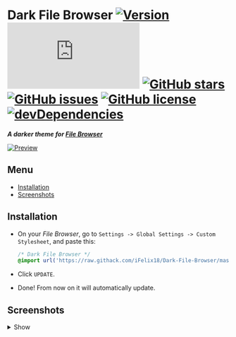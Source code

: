 # Dark File Browser [![Version][version]][1] [![Size][size]][1] [![GitHub stars][stars]][2] [![GitHub issues][issues]][3] [![GitHub license][license]][4] [![devDependencies][devdependencies]][5]
**_A darker theme for [File Browser]_**

[![Preview]][Screenshots]

## Menu
* [Installation]
* [Screenshots]

## Installation
* On your *File Browser*, go to ```Settings -> Global Settings -> Custom Stylesheet```, and paste this:

    ```css
    /* Dark File Browser */
    @import url('https://raw.githack.com/iFelix18/Dark-File-Browser/master/theme.css');
    ```
* Click ```UPDATE```.
* Done! From now on it will automatically update.

## Screenshots
<details><summary>Show</summary>

[![File list]][Screenshots]

[![Info]][Screenshots]

[![Editor]][Screenshots]
</details>

[version]: https://flat.badgen.net/badge/version/1.0.1/ED1C24
[1]: #
[size]: https://flat.badgen.net/badgesize/normal/iFelix18/Dark-File-Browser/master/theme.css
[stars]: https://flat.badgen.net/github/stars/iFelix18/Dark-File-Browser
[2]: https://github.com/iFelix18/Dark-File-Browser/stargazers
[issues]: https://flat.badgen.net/github/open-issues/iFelix18/Dark-File-Browser
[3]: https://github.com/iFelix18/Dark-File-Browser/issues
[license]: https://flat.badgen.net/github/license/iFelix18/Dark-File-Browser
[4]: https://creativecommons.org/licenses/by-sa/4.0/
[devdependencies]: https://flat.badgen.net/david/dev/iFelix18/Dark-File-Browser
[5]: https://david-dm.org/iFelix18/Dark-File-Browser?type=dev

[File Browser]: https://filebrowser.github.io/

[Preview]: https://i.imgur.com/n0UXmaw.png "Click to see more screenshots"

[Installation]: README.md#installation
[Screenshots]: README.md#screenshots


[File list]: https://i.imgur.com/KQZ0zxn.png "File list"
[Info]: https://i.imgur.com/HOHtC6B.png "Info"
[Editor]: https://i.imgur.com/w4MZ5Lf.png "Editor"
